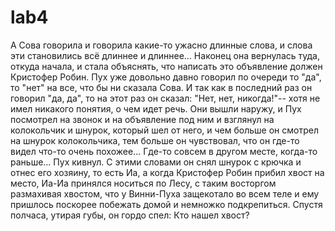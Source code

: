 # lab4
А Сова говорила и говорила какие-то ужасно длинные слова, и слова эти становились всё длиннее и длиннее… Наконец она вернулась туда, откуда начала, и стала объяснять, что написать это объявление должен Кристофер Робин. Пух уже довольно давно говорил по очереди то "да", то "нет" на все, что бы ни сказала Сова. И так как в последний раз он говорил "да, да", то на этот раз он сказал: "Нет, нет, никогда!"-- хотя не имел никакого понятия, о чем идет речь. Они вышли наружу, и Пух посмотрел на звонок и на объявление под ним и взглянул на колокольчик и шнурок, который шел от него, и чем больше он смотрел на шнурок колокольчика, тем больше он чувствовал, что он где-то видел что-то очень похожее... Где-то совсем в другом месте, когда-то раньше... Пух кивнул. С этими словами он снял шнурок с крючка и отнес его хозяину, то есть Иа, а когда Кристофер Робин прибил хвост на место, Иа-Иа принялся носиться по Лесу, с таким восторгом размахивая хвостом, что у Винни-Пуха защекотало во всем теле и ему пришлось поскорее побежать домой и немножко подкрепиться. Спустя полчаса, утирая губы, он гордо спел: Кто нашел хвост?
